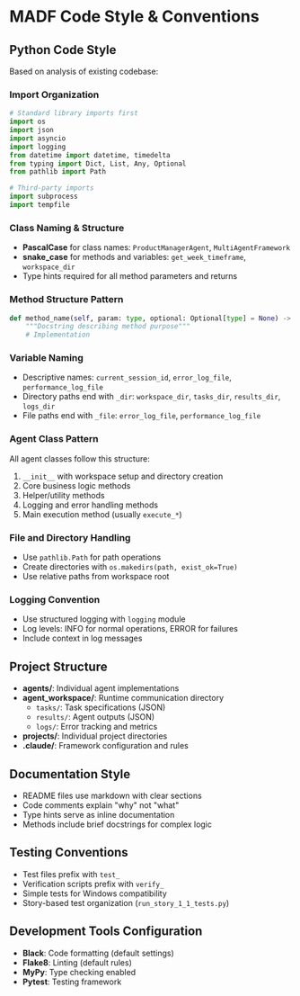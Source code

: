 # MADF Code Style & Conventions

## Python Code Style
Based on analysis of existing codebase:

### Import Organization
```python
# Standard library imports first
import os
import json
import asyncio
import logging
from datetime import datetime, timedelta
from typing import Dict, List, Any, Optional
from pathlib import Path

# Third-party imports
import subprocess
import tempfile
```

### Class Naming & Structure
- **PascalCase** for class names: `ProductManagerAgent`, `MultiAgentFramework`
- **snake_case** for methods and variables: `get_week_timeframe`, `workspace_dir`
- Type hints required for all method parameters and returns

### Method Structure Pattern
```python
def method_name(self, param: type, optional: Optional[type] = None) -> return_type:
    """Docstring describing method purpose"""
    # Implementation
```

### Variable Naming
- Descriptive names: `current_session_id`, `error_log_file`, `performance_log_file`
- Directory paths end with `_dir`: `workspace_dir`, `tasks_dir`, `results_dir`, `logs_dir`
- File paths end with `_file`: `error_log_file`, `performance_log_file`

### Agent Class Pattern
All agent classes follow this structure:
1. `__init__` with workspace setup and directory creation
2. Core business logic methods
3. Helper/utility methods  
4. Logging and error handling methods
5. Main execution method (usually `execute_*`)

### File and Directory Handling
- Use `pathlib.Path` for path operations
- Create directories with `os.makedirs(path, exist_ok=True)`
- Use relative paths from workspace root

### Logging Convention
- Use structured logging with `logging` module
- Log levels: INFO for normal operations, ERROR for failures
- Include context in log messages

## Project Structure
- **agents/**: Individual agent implementations
- **agent_workspace/**: Runtime communication directory
  - `tasks/`: Task specifications (JSON)
  - `results/`: Agent outputs (JSON) 
  - `logs/`: Error tracking and metrics
- **projects/**: Individual project directories
- **.claude/**: Framework configuration and rules

## Documentation Style
- README files use markdown with clear sections
- Code comments explain "why" not "what"
- Type hints serve as inline documentation
- Methods include brief docstrings for complex logic

## Testing Conventions
- Test files prefix with `test_`
- Verification scripts prefix with `verify_`
- Simple tests for Windows compatibility
- Story-based test organization (`run_story_1_1_tests.py`)

## Development Tools Configuration
- **Black**: Code formatting (default settings)
- **Flake8**: Linting (default rules)
- **MyPy**: Type checking enabled
- **Pytest**: Testing framework